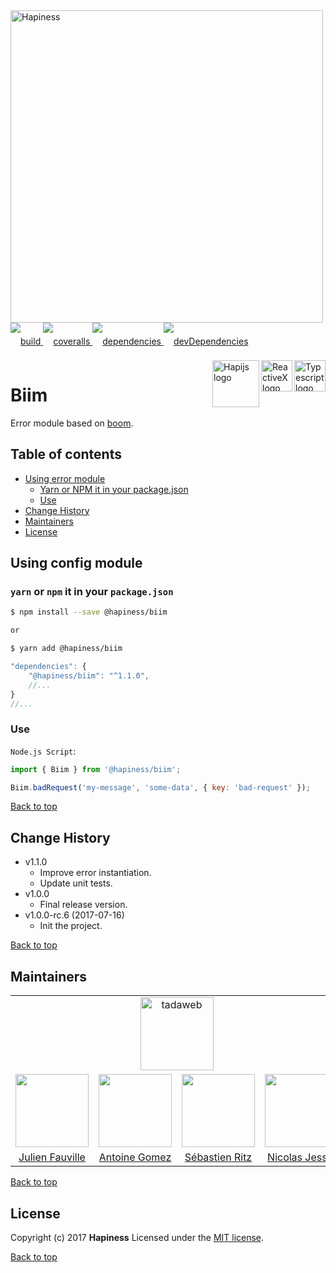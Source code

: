 <img src="http://bit.ly/2mxmKKI" width="500" alt="Hapiness" />

<div style="margin-bottom:20px;">
<div style="line-height:60px">
    <a href="https://travis-ci.org/hapinessjs/error.svg?branch=master">
        <img src="https://travis-ci.org/hapinessjs/error.svg?branch=master" alt="build" />
    </a>
    <a href="https://coveralls.io/github/hapinessjs/error?branch=master">
        <img src="https://coveralls.io/repos/github/hapinessjs/error/badge.svg?branch=master" alt="coveralls" />
    </a>
    <a href="https://david-dm.org/hapinessjs/error">
        <img src="https://david-dm.org/hapinessjs/error.svg" alt="dependencies" />
    </a>
    <a href="https://david-dm.org/hapinessjs/error?type=dev">
        <img src="https://david-dm.org/hapinessjs/error/dev-status.svg" alt="devDependencies" />
    </a>
</div>
<div>
    <a href="https://www.typescriptlang.org/docs/tutorial.html">
        <img src="https://cdn-images-1.medium.com/max/800/1*8lKzkDJVWuVbqumysxMRYw.png"
             align="right" alt="Typescript logo" width="50" height="50" style="border:none;" />
    </a>
    <a href="http://reactivex.io/rxjs">
        <img src="http://reactivex.io/assets/Rx_Logo_S.png"
             align="right" alt="ReactiveX logo" width="50" height="50" style="border:none;" />
    </a>
    <a href="http://hapijs.com">
        <img src="http://bit.ly/2lYPYPw"
             align="right" alt="Hapijs logo" width="75" style="border:none;" />
    </a>
</div>
</div>

# Biim

Error module based on [boom](https://github.com/hapijs/boom).

## Table of contents

* [Using error module](#using-config-module)
    * [Yarn or NPM it in your package.json](#yarn-or-npm-it-in-your-packagejson)
    * [Use](#use)
* [Change History](#change-history)
* [Maintainers](#maintainers)
* [License](#license)

## Using config module

### `yarn` or `npm` it in your `package.json`

```bash
$ npm install --save @hapiness/biim

or

$ yarn add @hapiness/biim
```

```javascript
"dependencies": {
    "@hapiness/biim": "^1.1.0",
    //...
}
//...
```

### Use

`Node.js Script`:

```javascript
import { Biim } from '@hapiness/biim';

Biim.badRequest('my-message', 'some-data', { key: 'bad-request' });
```
    
[Back to top](#table-of-contents)

## Change History

* v1.1.0
    * Improve error instantiation.
    * Update unit tests.
* v1.0.0
    * Final release version.
* v1.0.0-rc.6 (2017-07-16)
    * Init the project.
    
[Back to top](#table-of-contents)

## Maintainers

<table>
    <tr>
        <td colspan="4" align="center"><a href="https://www.tadaweb.com"><img src="https://tadaweb.com/images/tadaweb/logo.png" width="117" alt="tadaweb" /></a></td>
    </tr>
    <tr>
        <td align="center"><a href="https://github.com/Juneil"><img src="https://avatars3.githubusercontent.com/u/6546204?v=3&s=117" width="117"/></a></td>
        <td align="center"><a href="https://github.com/antoinegomez"><img src="https://avatars3.githubusercontent.com/u/997028?v=3&s=117" width="117"/></a></td>
        <td align="center"><a href="https://github.com/reptilbud"><img src="https://avatars3.githubusercontent.com/u/6841511?v=3&s=117" width="117"/></a></td>
        <td align="center"><a href="https://github.com/njl07"><img src="https://avatars3.githubusercontent.com/u/1673977?v=3&s=117" width="117"/></a></td>
    </tr>
    <tr>
        <td align="center"><a href="https://github.com/Juneil">Julien Fauville</a></td>
        <td align="center"><a href="https://github.com/antoinegomez">Antoine Gomez</a></td>
        <td align="center"><a href="https://github.com/reptilbud">Sébastien Ritz</a></td>
        <td align="center"><a href="https://github.com/njl07">Nicolas Jessel</a></td>
    </tr>
</table>

[Back to top](#table-of-contents)

## License

Copyright (c) 2017 **Hapiness** Licensed under the [MIT license](https://github.com/hapinessjs/error/blob/master/LICENSE.md).

[Back to top](#table-of-contents)